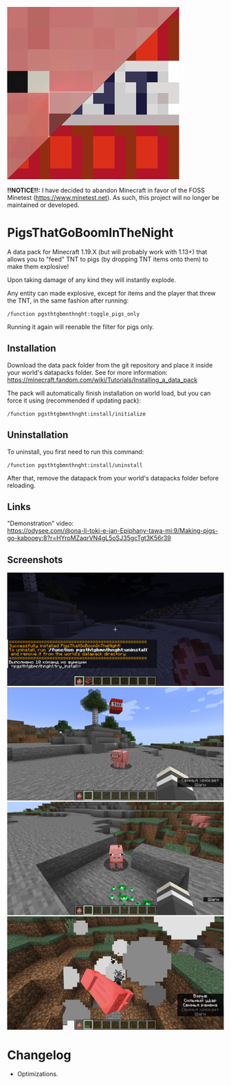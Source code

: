 ![logo](PigsThatGoBoomInTheNight/pack.png)

**!!NOTICE!!:** I have decided to abandon Minecraft in favor of the FOSS
Minetest (https://www.minetest.net). As such, this project will no longer be
maintained or developed.

# PigsThatGoBoomInTheNight

A data pack for Minecraft 1.19.X (but will probably work with 1.13+) that allows
you to "feed" TNT to pigs (by dropping TNT items onto them) to make them
explosive!

Upon taking damage of any kind they will instantly explode.

Any entity can made explosive, except for items and the player that threw the
TNT, in the same fashion after running:

```text
/function pgsthtgbmnthnght:toggle_pigs_only
```

Running it again will reenable the filter for pigs only.

## Installation

Download the data pack folder from the git repository and place it inside your
world's datapacks folder. See for more information:
https://minecraft.fandom.com/wiki/Tutorials/Installing_a_data_pack

The pack will automatically finish installation on world load, but you can force
it using (recommended if updating pack):

```text
/function pgsthtgbmnthnght:install/initialize
```

## Uninstallation

To uninstall, you first need to run this command:

```text
/function pgsthtgbmnthnght:install/uninstall
```

After that, remove the datapack from your world's datapacks folder before
reloading.

## Links

"Demonstration" video:<br>
https://odysee.com/@ona-li-toki-e-jan-Epiphany-tawa-mi:9/Making-pigs-go-kabooey:8?r=HYroMZaqrVN4gL5oSJ35gcTgt3K56r39

## Screenshots

![screenshot](screenshots/installed.png)
![screenshot](screenshots/lovi_aptechku.png)
![screenshot](screenshots/lit_fuse.png)
![screenshot](screenshots/explosion.png)

# Changelog

- Optimizations.
